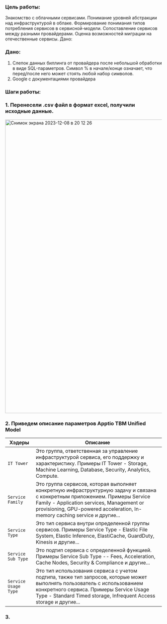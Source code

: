 ### Цель работы:
Знакомство с облачными сервисами. Понимание уровней абстракции над инфраструктурой в облаке. Формирование понимания типов потребления сервисов в сервисной-модели. Сопоставление сервисов между разными провайдерами. Оценка возможностей миграции на отечественные сервисы.
Дано:
### Дано:
1. Слепок данных биллинга от провайдера после небольшой обработки в виде SQL-параметров. Символ % в начале/конце означает, что перед/после него может стоять любой набор символов.
2. Google с документациями провайдера

### Шаги работы:

### 1. Перенесели .csv файл в формат excel, получили исходные данные. 
<img width="941" alt="Снимок экрана 2023-12-08 в 20 12 26" src="https://github.com/Vikttrr/zenit_cloud_service/assets/112972915/2035365e-2e1b-4b9a-b6f6-7ca01489e2ac">

### 2. Приведем описание параметров Apptio TBM Unified Model
| Хэдеры | Описание |
| --- | --- |
| `IT Tower` | Это группа, ответственная за управление инфраструктурой сервиса, его поддержку и характеристику. Примеры IT Tower - Storage, Machine Learning, Database, Security, Analytics, Compute.|
| `Service Family` | Это группа сервисов, которая выполняет конкретную инфраструктурную задачу и связана с конкретным приложением. Примеры Service Family - Application services, Management or provisioning, GPU-powered acceleration, In-memory caching service и другие...|
| `Service Type` | Это тип сервиса внутри определенной группы сервисов. Примеры Service Type -  Elastic File System, Elastic Inference, ElastiCache, GuardDuty, Kinesis и другие... |
| `Service Sub Type` | Это подтип сервиса с определенной функцией. Примеры Service Sub Type -- Fees, Acceleration, Cache Nodes, Security & Compliance и другие... |
| `Service Usage Type` | Это тип использования сервиса с учетом подтипа, также тип запросов, которые может выполнять пользователь с использованием конкретного сервиса. Примеры Service Usage Type - Standard Timed storage, Infrequent Access storage и другие... |

### 3. 



